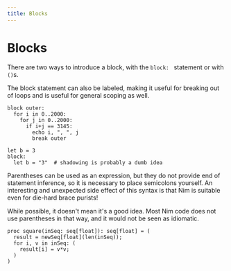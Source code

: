 ```yaml
---
title: Blocks
---
```


# Blocks

There are two ways to introduce a block, with the `block: ` statement or with `()`s.

The block statement can also be labeled, making it useful for breaking out of loops and is useful for general scoping as well. 

``` nimrod
block outer:
  for i in 0..2000:
    for j in 0..2000:
      if i+j == 3145:
        echo i, ", ", j
        break outer

let b = 3
block:
  let b = "3"  # shadowing is probably a dumb idea
```

Parentheses can be used as an expression, but they do not provide end of statement inference, so it is necessary to place semicolons yourself. An interesting and unexpected side effect of this syntax is that Nim is suitable even for die-hard brace purists!

While possible, it doesn't mean it's a good idea. Most Nim code does not use parentheses in that way, and it would not be seen as idiomatic.

``` nimrod
proc square(inSeq: seq[float]): seq[float] = (
  result = newSeq[float](len(inSeq));
  for i, v in inSeq: (
    result[i] = v*v;
  )
)

```

<!-- XXX FIX
square((  # A 1001 long sequence to be squared
  var result = newSeq[float]();
  for i in 0..1000:
    result.add(i);
  result
))-->

